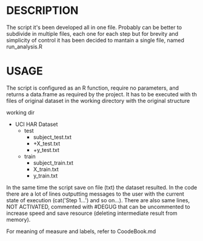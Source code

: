 # DESCRIPTION #
The script it's been developed all in one file.
Probably can be better to subdivide in multiple files, each one for each step but 
for brevity and simplicity of control it has been decided to mantain a single file,
named run_analysis.R

# USAGE #
The script is configured as an R function, require no parameters, and returns
a data.frame as required by the project.
It has to be executed with th files of original dataset in the working directory
with the original structure


working dir
* UCI HAR Dataset
	* test
		* subject_test.txt
		* +X_test.txt
		* +y_test.txt
	* train
		* subject_train.txt
		* X_train.txt
		* y_train.txt			
			
In the same time the script save on file (txt) the dataset resulted.
In the code there are a lot of lines outputting messages to the user with the
current state of execution (cat('Step 1...') and so on...).
There are also same lines, NOT ACTIVATED, commented with #DEGUG that can be 
uncommented to increase speed and save resource (deleting intermediate result
from memory).

For meaning of measure and labels, refer to CoodeBook.md
